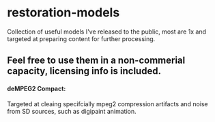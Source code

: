 # restoration-models
Collection of useful models I've released to the public, most are 1x and targeted at preparing content for further processing. 

## Feel free to use them in a non-commerial capacity, licensing info is included. 


#### deMPEG2 Compact: 
Targeted at cleaing specifcially mpeg2 compression artifacts and noise from SD sources, such as digipaint animation.
